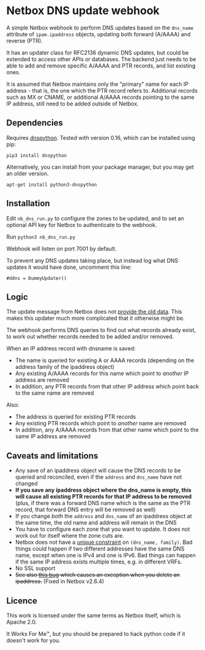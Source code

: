 # Netbox DNS update webhook

A simple Netbox webhook to perform DNS updates based on the `dns_name`
attribute of `ipam.ipaddress` objects, updating both forward (A/AAAA)
and reverse (PTR).

It has an updater class for RFC2136 dynamic DNS updates, but could be
extended to access other APIs or databases.  The backend just needs to be
able to add and remove specific A/AAAA and PTR records, and list existing
ones.

It is assumed that Netbox maintains only the "primary" name for each IP
address - that is, the one which the PTR record refers to.  Additional
records such as MX or CNAME, or additional A/AAAA records pointing to the
same IP address, still need to be added outside of Netbox.

## Dependencies

Requires [dnspython](http://www.dnspython.org/examples.html).  Tested with
version 0.16, which can be installed using pip:

```
pip3 install dnspython
```

Alternatively, you can install from your package manager, but you may get an
older version.

```
apt-get install python3-dnspython
```

## Installation

Edit `nb_dns_run.py` to configure the zones to be updated, and to set an
optional API key for Netbox to authenticate to the webhook.

Run `python3 nb_dns_run.py`

Webhook will listen on port 7001 by default.

To prevent any DNS updates taking place, but instead log what DNS updates it
would have done, uncomment this line:

```
#ddns = DummyUpdater()
```

## Logic

The update message from Netbox does not [provide the old
data](https://github.com/netbox-community/netbox/issues/3451).  This makes
this updater much more complicated that it otherwise might be.

The webhook performs DNS queries to find out what records already exist, to
work out whether records needed to be added and/or removed.

When an IP address record with dnsname is saved:

* The name is queried for existing A or AAAA records (depending on the address
  family of the ipaddress object)
* Any existing A/AAAA records for this name which point to *another* IP address
  are removed
* In addition, any PTR records from that other IP address which point back
  to the same name are removed

Also:

* The address is queried for existing PTR records
* Any existing PTR records which point to *another* name are removed
* In addition, any A/AAAA records from that other name which point to
  the same IP address are removed

## Caveats and limitations

* Any save of an ipaddress object will cause the DNS records to be queried
  and reconciled, even if the `address` and `dns_name` have not changed
* **If you save any ipaddress object where the dns_name is empty, this will
  cause all existing PTR records for that IP address to be removed** (plus,
  if there was a forward DNS name which is the same as the PTR record, that
  forward DNS entry will be removed as well)
* If you change *both* the `address` and `dns_name` of an ipaddress object
  at the same time, the old name and address will remain in the DNS
* You have to configure each zone that you want to update.  It does not work
  out for itself where the zone cuts are.
* Netbox does not have a [unique constraint](https://github.com/netbox-community/netbox/issues/3490)
  on `(dns_name, family)`.  Bad things could happen if two different addresses
  have the same DNS name, except when one is IPv4 and one is IPv6.  Bad
  things can happen if the same IP address exists multiple times, e.g. in
  different VRFs.
* No SSL support
* ~~See also [this bug](https://github.com/netbox-community/netbox/issues/3489)
  which causes an exception when you delete an ipaddress.~~ (Fixed in
  Netbox v2.6.4)

## Licence

This work is licensed under the same terms as Netbox itself, which is Apache
2.0.

It Works For Me™, but you should be prepared to hack python code if it
doesn't work for you.
